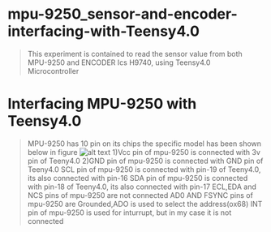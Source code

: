 # mpu-9250_sensor-and-encoder-interfacing-with-Teensy4.0
> This experiment is contained to read the sensor value from both MPU-9250 and ENCODER Ics H9740, using Teensy4.0 Microcontroller  
##
# Interfacing MPU-9250 with Teensy4.0
> MPU-9250 has 10 pin on its chips the specific model has been shown below in figure 
![alt text](https://github.com/razainno/mpu-9250_sensor-and-encoder-interfacing-with-Teensy4.0/blob/master/mpu_9250.JPG)
> 1)Vcc pin of mpu-9250 is connected with 3v pin of Teeny4.0 
>2)GND pin of mpu-9250 is connected with GND pin of Teeny4.0
>SCL pin of mpu-9250 is connected with  pin-19 of Teeny4.0, its also connected with pin-16
>SDA pin of mpu-9250 is connected with  pin-18 of Teeny4.0, its also connected with pin-17
>ECL,EDA and NCS pins of mpu-9250 are not connected
>AD0  AND FSYNC pins of mpu-9250 are Grounded,ADO is used to select the address(ox68)
>INT pin of mpu-9250 is used for inturrupt, but in my case it is not connected 
